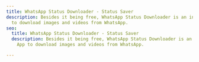 ```yaml
---
title: WhatsApp Status Downloader - Status Saver
description: Besides it being free, WhatsApp Status Downloader is an incredible App
  to download images and videos from WhatsApp.
seo:
  title: WhatsApp Status Downloader - Status Saver
  description: Besides it being free, WhatsApp Status Downloader is an incredible
    App to download images and videos from WhatsApp.

---
```

